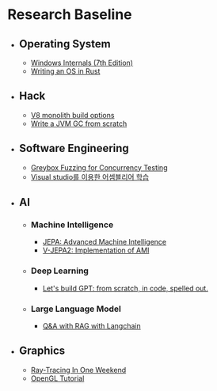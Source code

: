 # Research Baseline

  * ## Operating System
 
    - [Windows Internals (7th Edition)](https://learn.microsoft.com/en-us/sysinternals/resources/windows-internals)
    - [Writing an OS in Rust](https://os.phil-opp.com/ko/)
      
  * ## Hack
    
    - [V8 monolith build options](https://github.com/newkjs/v8-monolith-builds)
    - [Write a JVM GC from scratch](https://shipilev.net/jvm/diy-gc/)
      
  * ## Software Engineering

    - [Greybox Fuzzing for Concurrency Testing](https://dl.acm.org/doi/10.1145/3620665.3640389)
    - [Visual studio를 이용한 어셈블리어 학습](https://www.youtube.com/watch?v=cEnpeDMAw_Y)
      
  * ## AI

    + ### Machine Intelligence
      
      - [JEPA: Advanced Machine Intelligence](https://ai.meta.com/research/publications/revisiting-feature-prediction-for-learning-visual-representations-from-video/)
      - [V-JEPA2: Implementation of AMI](https://ai.meta.com/vjepa/)
    
    + ### Deep Learning
      - [Let's build GPT: from scratch, in code, spelled out.](https://youtu.be/kCc8FmEb1nY?si=tkQTUXFrtItrJQEG)
    
    + ### Large Language Model
      - [Q&A with RAG with Langchain](https://python.langchain.com/v0.1/docs/use_cases/question_answering/)

  * ## Graphics
  
    - [Ray-Tracing In One Weekend](https://raytracing.github.io/books/RayTracingTheNextWeek.html)
    - [OpenGL Tutorial](https://opengl-tutorial.org/)

    


